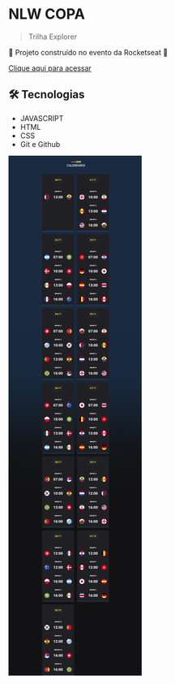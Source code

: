 # NLW COPA

> Trilha Explorer

🚀 Projeto construído no evento da Rocketseat 🚀

[Clique aqui para acessar](https://jeancarlosmoller.github.io/NLW-COPA-CALENDARIO/)

## 🛠️ Tecnologias
- JAVASCRIPT
- HTML
- CSS
- Git e Github

 
![preview](/.github/preview.png)